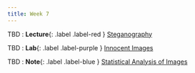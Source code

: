 ```yaml
---
title: Week 7
---
```


TBD
: **Lecture**{: .label .label-red } [Steganography](#)

TBD 
: **Lab**{: .label .label-purple } [Innocent Images](#)

TBD 
: **Note**{: .label .label-blue } [Statistical Analysis of Images](#)
